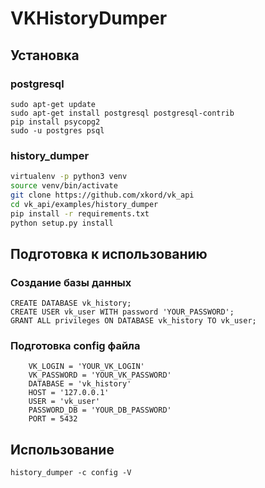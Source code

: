 # VKHistoryDumper

## Установка

### postgresql

```
sudo apt-get update
sudo apt-get install postgresql postgresql-contrib
pip install psycopg2
sudo -u postgres psql
```

### history_dumper

```sh
virtualenv -p python3 venv
source venv/bin/activate
git clone https://github.com/xkord/vk_api
cd vk_api/examples/history_dumper
pip install -r requirements.txt
python setup.py install
```

## Подготовка к использованию

### Создание базы данных

```
CREATE DATABASE vk_history;
CREATE USER vk_user WITH password 'YOUR_PASSWORD';
GRANT ALL privileges ON DATABASE vk_history TO vk_user;
```

### Подготовка config файла

        VK_LOGIN = 'YOUR_VK_LOGIN'
        VK_PASSWORD = 'YOUR_VK_PASSWORD'
        DATABASE = 'vk_history'
        HOST = '127.0.0.1'
        USER = 'vk_user'
        PASSWORD_DB = 'YOUR_DB_PASSWORD'
        PORT = 5432

## Использование

```
history_dumper -c config -V
```
